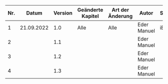 | Nr. | Datum      | Version | Geänderte Kapitel | Art der  Änderung | Autor          | Status  |
|-----|------------|---------|-------------------|-------------------|----------------|---------|
| 1   | 21.09.2022 | 1.0     | Alle              |  Alle             | Eder Manuel    | iB      |
| 2   |            | 1.1     |                   |                   | Eder Manuel    |         |
| 3   |            | 1.2     |                   |                   | Eder Manuel    |         |
| 4   |            | 1.3     |                   |                   | Eder Manuel    |         |


